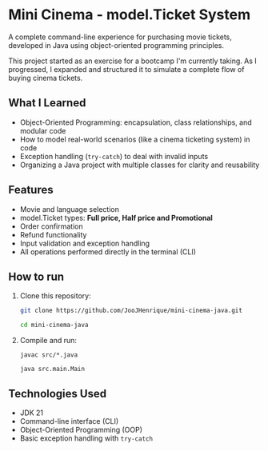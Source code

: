 # Mini Cinema - model.Ticket System

A complete command-line experience for purchasing movie tickets, developed in Java using object-oriented programming principles.

This project started as an exercise for a bootcamp I'm currently taking. As I progressed, I expanded and structured it to simulate a complete flow of buying cinema tickets.

## What I Learned

- Object-Oriented Programming: encapsulation, class relationships, and modular code
- How to model real-world scenarios (like a cinema ticketing system) in code
- Exception handling (`try-catch`) to deal with invalid inputs
- Organizing a Java project with multiple classes for clarity and reusability

## Features

- Movie and language selection
- model.Ticket types: **Full price, Half price and Promotional**
- Order confirmation
- Refund functionality
- Input validation and exception handling
- All operations performed directly in the terminal (CLI)

## How to run
1. Clone this repository:
   ```bash
   git clone https://github.com/JooJHenrique/mini-cinema-java.git

   cd mini-cinema-java
   ```
2. Compile and run:
    ```base
    javac src/*.java

    java src.main.Main
    ```
## Technologies Used

- JDK 21
- Command-line interface (CLI)
- Object-Oriented Programming (OOP)
- Basic exception handling with `try-catch`